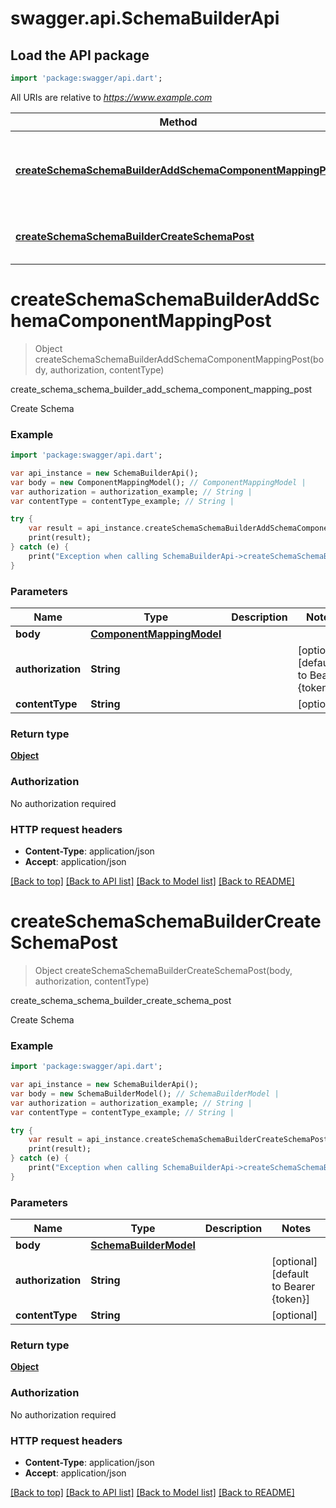# swagger.api.SchemaBuilderApi

## Load the API package
```dart
import 'package:swagger/api.dart';
```

All URIs are relative to *https://www.example.com*

Method | HTTP request | Description
------------- | ------------- | -------------
[**createSchemaSchemaBuilderAddSchemaComponentMappingPost**](SchemaBuilderApi.md#createSchemaSchemaBuilderAddSchemaComponentMappingPost) | **POST** /schema-builder/add-schema-component-mapping | create_schema_schema_builder_add_schema_component_mapping_post
[**createSchemaSchemaBuilderCreateSchemaPost**](SchemaBuilderApi.md#createSchemaSchemaBuilderCreateSchemaPost) | **POST** /schema-builder/create-schema | create_schema_schema_builder_create_schema_post


# **createSchemaSchemaBuilderAddSchemaComponentMappingPost**
> Object createSchemaSchemaBuilderAddSchemaComponentMappingPost(body, authorization, contentType)

create_schema_schema_builder_add_schema_component_mapping_post

Create Schema

### Example 
```dart
import 'package:swagger/api.dart';

var api_instance = new SchemaBuilderApi();
var body = new ComponentMappingModel(); // ComponentMappingModel | 
var authorization = authorization_example; // String | 
var contentType = contentType_example; // String | 

try { 
    var result = api_instance.createSchemaSchemaBuilderAddSchemaComponentMappingPost(body, authorization, contentType);
    print(result);
} catch (e) {
    print("Exception when calling SchemaBuilderApi->createSchemaSchemaBuilderAddSchemaComponentMappingPost: $e\n");
}
```

### Parameters

Name | Type | Description  | Notes
------------- | ------------- | ------------- | -------------
 **body** | [**ComponentMappingModel**](ComponentMappingModel.md)|  | 
 **authorization** | **String**|  | [optional] [default to Bearer {token}]
 **contentType** | **String**|  | [optional] 

### Return type

[**Object**](Object.md)

### Authorization

No authorization required

### HTTP request headers

 - **Content-Type**: application/json
 - **Accept**: application/json

[[Back to top]](#) [[Back to API list]](../README.md#documentation-for-api-endpoints) [[Back to Model list]](../README.md#documentation-for-models) [[Back to README]](../README.md)

# **createSchemaSchemaBuilderCreateSchemaPost**
> Object createSchemaSchemaBuilderCreateSchemaPost(body, authorization, contentType)

create_schema_schema_builder_create_schema_post

Create Schema

### Example 
```dart
import 'package:swagger/api.dart';

var api_instance = new SchemaBuilderApi();
var body = new SchemaBuilderModel(); // SchemaBuilderModel | 
var authorization = authorization_example; // String | 
var contentType = contentType_example; // String | 

try { 
    var result = api_instance.createSchemaSchemaBuilderCreateSchemaPost(body, authorization, contentType);
    print(result);
} catch (e) {
    print("Exception when calling SchemaBuilderApi->createSchemaSchemaBuilderCreateSchemaPost: $e\n");
}
```

### Parameters

Name | Type | Description  | Notes
------------- | ------------- | ------------- | -------------
 **body** | [**SchemaBuilderModel**](SchemaBuilderModel.md)|  | 
 **authorization** | **String**|  | [optional] [default to Bearer {token}]
 **contentType** | **String**|  | [optional] 

### Return type

[**Object**](Object.md)

### Authorization

No authorization required

### HTTP request headers

 - **Content-Type**: application/json
 - **Accept**: application/json

[[Back to top]](#) [[Back to API list]](../README.md#documentation-for-api-endpoints) [[Back to Model list]](../README.md#documentation-for-models) [[Back to README]](../README.md)


